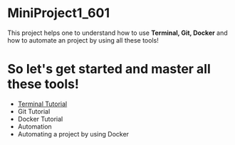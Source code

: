 # MiniProject1_601
This project helps one to understand how to use **Terminal, Git, Docker** and how to automate an project by using all these tools!

# So let's get started and master all these tools!

* [Terminal Tutorial](/Terminal_tutorial.md)
* Git Tutorial
* Docker Tutorial 
* Automation
* Automating a project by using Docker
 


